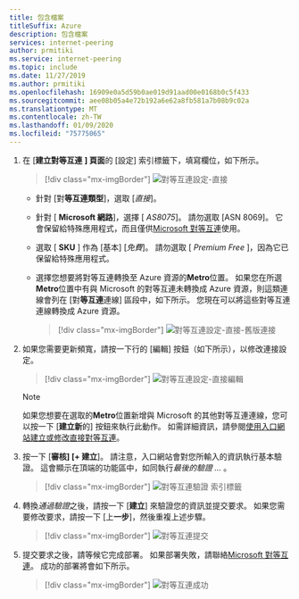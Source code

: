 ```yaml
---
title: 包含檔案
titleSuffix: Azure
description: 包含檔案
services: internet-peering
author: prmitiki
ms.service: internet-peering
ms.topic: include
ms.date: 11/27/2019
ms.author: prmitiki
ms.openlocfilehash: 16909e0a5d59b0ae019d91aad00e0168b0c5f433
ms.sourcegitcommit: aee08b05a4e72b192a6e62a8fb581a7b08b9c02a
ms.translationtype: MT
ms.contentlocale: zh-TW
ms.lasthandoff: 01/09/2020
ms.locfileid: "75775065"
---
```

1. 在 [**建立對等互連** **] 頁面**的 [設定] 索引標籤下，填寫欄位，如下所示。

    > [!div class="mx-imgBorder"]
    > ![對等互連設定-直接](../media/setup-direct-conf-tab.png)

    * 針對 [對**等互連類型**]，選取 [*直接*]。
    * 針對 [ **Microsoft 網路**]，選擇 [ *AS8075*]。 請勿選取 [ASN 8069]。 它會保留給特殊應用程式，而且僅供[Microsoft 對等互連](mailto:peering@microsoft.com)使用。
    * 選取 [ **SKU** ] 作為 [基本] [*免費*]。 請勿選取 [ *Premium Free* ]，因為它已保留給特殊應用程式。
    * 選擇您想要將對等互連轉換至 Azure 資源的**Metro**位置。 如果您在所選**Metro**位置中有與 Microsoft 的對等互連未轉換成 Azure 資源，則這類連線會列在 [對**等互連**連線] 區段中，如下所示。 您現在可以將這些對等互連連線轉換成 Azure 資源。

        > [!div class="mx-imgBorder"]
        > ![對等互連設定-直接-舊版連接](../media/setup-directlegacy-conf-tab.png)

1. 如果您需要更新頻寬，請按一下行的 [編輯] 按鈕（如下所示），以修改連接設定。

    > [!div class="mx-imgBorder"]
    > ![對等互連設定-直接編輯](../media/setup-directlegacy-conf-tab-edit.png)

    > [!NOTE]
    > 如果您想要在選取的**Metro**位置新增與 Microsoft 的其他對等互連連線，您可以按一下 [**建立新**的] 按鈕來執行此動作。 如需詳細資訊，請參閱[使用入口網站建立或修改直接對等互連](../howto-direct-portal.md)。
    >

1. 按一下 [**審核] [+ 建立**]。 請注意，入口網站會對您所輸入的資訊執行基本驗證。 這會顯示在頂端的功能區中，如同執行*最後的驗證 ...* 。

    > [!div class="mx-imgBorder"]
    > ![對等互連驗證 索引標籤](../media/setup-direct-review-tab-validation.png)

1. 轉換*通過驗證*之後，請按一下 [**建立**] 來驗證您的資訊並提交要求。 如果您需要修改要求，請按一下 [上**一步**]，然後重複上述步驟。

    > [!div class="mx-imgBorder"]
    > ![對等互連提交](../media/setup-direct-review-tab-submit.png)

1. 提交要求之後，請等候它完成部署。 如果部署失敗，請聯絡[Microsoft 對等互連](mailto:peering@microsoft.com)。 成功的部署將會如下所示。

    > [!div class="mx-imgBorder"]
    > ![對等互連成功](../media/setup-direct-success.png)
